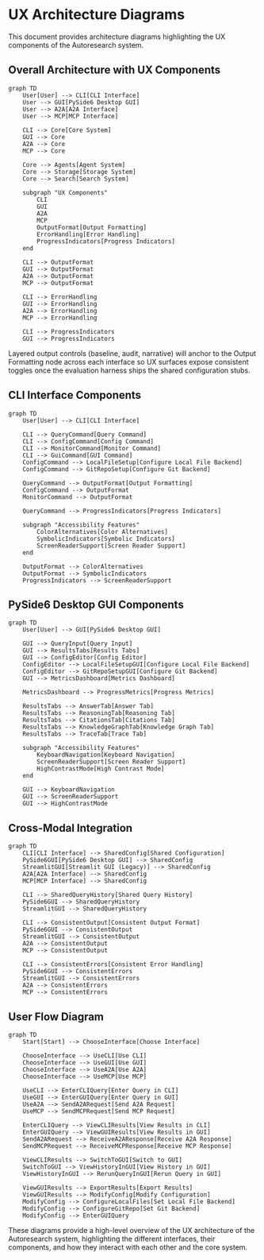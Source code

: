# UX Architecture Diagrams

This document provides architecture diagrams highlighting the UX components of the Autoresearch system.

## Overall Architecture with UX Components

```mermaid
graph TD
    User[User] --> CLI[CLI Interface]
    User --> GUI[PySide6 Desktop GUI]
    User --> A2A[A2A Interface]
    User --> MCP[MCP Interface]
    
    CLI --> Core[Core System]
    GUI --> Core
    A2A --> Core
    MCP --> Core
    
    Core --> Agents[Agent System]
    Core --> Storage[Storage System]
    Core --> Search[Search System]
    
    subgraph "UX Components"
        CLI
        GUI
        A2A
        MCP
        OutputFormat[Output Formatting]
        ErrorHandling[Error Handling]
        ProgressIndicators[Progress Indicators]
    end
    
    CLI --> OutputFormat
    GUI --> OutputFormat
    A2A --> OutputFormat
    MCP --> OutputFormat
    
    CLI --> ErrorHandling
    GUI --> ErrorHandling
    A2A --> ErrorHandling
    MCP --> ErrorHandling
    
    CLI --> ProgressIndicators
    GUI --> ProgressIndicators
```

Layered output controls (baseline, audit, narrative) will anchor to the Output
Formatting node across each interface so UX surfaces expose consistent toggles
once the evaluation harness ships the shared configuration stubs.

## CLI Interface Components

```mermaid
graph TD
    User[User] --> CLI[CLI Interface]
    
    CLI --> QueryCommand[Query Command]
    CLI --> ConfigCommand[Config Command]
    CLI --> MonitorCommand[Monitor Command]
    CLI --> GuiCommand[GUI Command]
    ConfigCommand --> LocalFileSetup[Configure Local File Backend]
    ConfigCommand --> GitRepoSetup[Configure Git Backend]
    
    QueryCommand --> OutputFormat[Output Formatting]
    ConfigCommand --> OutputFormat
    MonitorCommand --> OutputFormat
    
    QueryCommand --> ProgressIndicators[Progress Indicators]
    
    subgraph "Accessibility Features"
        ColorAlternatives[Color Alternatives]
        SymbolicIndicators[Symbolic Indicators]
        ScreenReaderSupport[Screen Reader Support]
    end
    
    OutputFormat --> ColorAlternatives
    OutputFormat --> SymbolicIndicators
    ProgressIndicators --> ScreenReaderSupport
```

## PySide6 Desktop GUI Components

```mermaid
graph TD
    User[User] --> GUI[PySide6 Desktop GUI]
    
    GUI --> QueryInput[Query Input]
    GUI --> ResultsTabs[Results Tabs]
    GUI --> ConfigEditor[Config Editor]
    ConfigEditor --> LocalFileSetupGUI[Configure Local File Backend]
    ConfigEditor --> GitRepoSetupGUI[Configure Git Backend]
    GUI --> MetricsDashboard[Metrics Dashboard]

    MetricsDashboard --> ProgressMetrics[Progress Metrics]

    ResultsTabs --> AnswerTab[Answer Tab]
    ResultsTabs --> ReasoningTab[Reasoning Tab]
    ResultsTabs --> CitationsTab[Citations Tab]
    ResultsTabs --> KnowledgeGraphTab[Knowledge Graph Tab]
    ResultsTabs --> TraceTab[Trace Tab]
    
    subgraph "Accessibility Features"
        KeyboardNavigation[Keyboard Navigation]
        ScreenReaderSupport[Screen Reader Support]
        HighContrastMode[High Contrast Mode]
    end
    
    GUI --> KeyboardNavigation
    GUI --> ScreenReaderSupport
    GUI --> HighContrastMode
```

## Cross-Modal Integration

```mermaid
graph TD
    CLI[CLI Interface] --> SharedConfig[Shared Configuration]
    PySide6GUI[PySide6 Desktop GUI] --> SharedConfig
    StreamlitGUI[Streamlit GUI (Legacy)] --> SharedConfig
    A2A[A2A Interface] --> SharedConfig
    MCP[MCP Interface] --> SharedConfig

    CLI --> SharedQueryHistory[Shared Query History]
    PySide6GUI --> SharedQueryHistory
    StreamlitGUI --> SharedQueryHistory

    CLI --> ConsistentOutput[Consistent Output Format]
    PySide6GUI --> ConsistentOutput
    StreamlitGUI --> ConsistentOutput
    A2A --> ConsistentOutput
    MCP --> ConsistentOutput

    CLI --> ConsistentErrors[Consistent Error Handling]
    PySide6GUI --> ConsistentErrors
    StreamlitGUI --> ConsistentErrors
    A2A --> ConsistentErrors
    MCP --> ConsistentErrors
```

## User Flow Diagram

```mermaid
graph TD
    Start[Start] --> ChooseInterface[Choose Interface]
    
    ChooseInterface --> UseCLI[Use CLI]
    ChooseInterface --> UseGUI[Use GUI]
    ChooseInterface --> UseA2A[Use A2A]
    ChooseInterface --> UseMCP[Use MCP]
    
    UseCLI --> EnterCLIQuery[Enter Query in CLI]
    UseGUI --> EnterGUIQuery[Enter Query in GUI]
    UseA2A --> SendA2ARequest[Send A2A Request]
    UseMCP --> SendMCPRequest[Send MCP Request]
    
    EnterCLIQuery --> ViewCLIResults[View Results in CLI]
    EnterGUIQuery --> ViewGUIResults[View Results in GUI]
    SendA2ARequest --> ReceiveA2AResponse[Receive A2A Response]
    SendMCPRequest --> ReceiveMCPResponse[Receive MCP Response]
    
    ViewCLIResults --> SwitchToGUI[Switch to GUI]
    SwitchToGUI --> ViewHistoryInGUI[View History in GUI]
    ViewHistoryInGUI --> RerunQueryInGUI[Rerun Query in GUI]
    
    ViewGUIResults --> ExportResults[Export Results]
    ViewGUIResults --> ModifyConfig[Modify Configuration]
    ModifyConfig --> ConfigureLocalFiles[Set Local File Backend]
    ModifyConfig --> ConfigureGitRepo[Set Git Backend]
    ModifyConfig --> EnterGUIQuery
```

These diagrams provide a high-level overview of the UX architecture of the Autoresearch system, highlighting the different interfaces, their components, and how they interact with each other and the core system.
